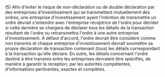 (5) Afin d'éviter le risque de non-déclaration ou de double déclaration par des entreprises d'investissement qui se transmettent mutuellement des ordres, une entreprise d'investissement ayant l'intention de transmettre un ordre devrait s'entendre avec l'entreprise réceptrice de l'ordre pour décider si cette dernière se chargera de déclarer tous les détails de la transaction résultant de l'ordre ou retransmettra l'ordre à une autre entreprise d'investissement. À défaut d'accord, l'ordre devrait être considéré comme non transmis et chaque entreprise d'investissement devrait soumettre sa propre déclaration de transaction contenant (tous) les détails correspondant à la transaction qu'elle déclare. En outre, les détails concernant l'ordre destiné à être transmis entre les entreprises devraient être spécifiés, de manière à garantir la réception, par les autorités compétentes, d'informations pertinentes, exactes et complètes.